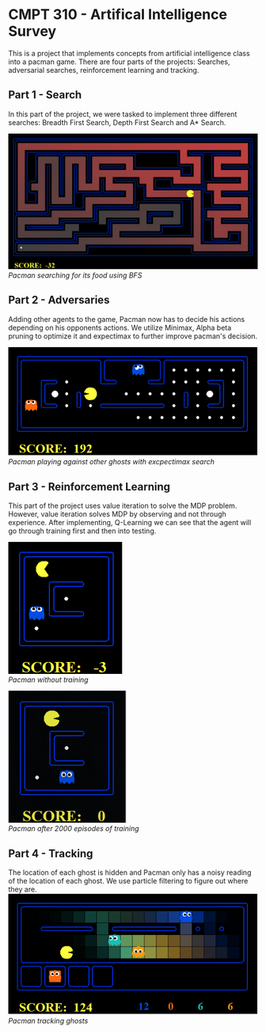 # CMPT 310 - Artifical Intelligence Survey
This is a project that implements concepts from artificial intelligence class into a pacman game. There are four parts of the projects:
Searches, adversarial searches, reinforcement learning and tracking.

## Part 1 - Search
In this part of the project, we were tasked to implement three different searches: Breadth First Search, Depth First Search and A* Search. 

![Search](https://github.com/YoelYonata/AI-Survey-Class-Projects/blob/master/Screenshots/BFS_search.PNG)
*Pacman searching for its food using BFS*

## Part 2 - Adversaries
Adding other agents to the game, Pacman now has to decide his actions depending on his opponents actions. We utilize Minimax, Alpha beta pruning to optimize it and expectimax to further improve pacman's decision. <br/>

![Adversaries](https://github.com/YoelYonata/AI-Survey-Class-Projects/blob/master/Screenshots/Adveraries.PNG)<br/>
*Pacman playing against other ghosts with excpectimax search*

## Part 3 - Reinforcement Learning
This part of the project uses value iteration to solve the MDP problem. However, value iteration solves MDP by observing and not through experience. After implementing, Q-Learning we can see that the agent will go through training first and then into testing. <br/>

![Learning1](/Screenshots/pacman_no_learning.gif)<br/>
*Pacman without training*<br/>

![Learning2](/Screenshots/pacman_with_learning.gif)<br/>
*Pacman after 2000 episodes of training*<br/>

## Part 4 - Tracking
The location of each ghost is hidden and Pacman only has a noisy reading of the location of each ghost. We use particle filtering to figure out where they are. <br/>
![Tracking](https://github.com/YoelYonata/AI-Survey-Class-Projects/blob/master/Screenshots/Tracking.PNG)<br/>
*Pacman tracking ghosts*
